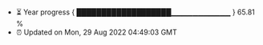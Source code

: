 - ⏳ Year progress { ███████████████████▁▁▁▁▁▁▁▁▁▁▁ } 65.81 %
- ⏰ Updated on Mon, 29 Aug 2022 04:49:03 GMT

